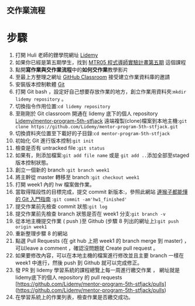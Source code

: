 ## 交作業流程

# 步驟
1. 打開 Huli 老師的鋰學院網址 [Lidemy](https://lidemy.com/) 
2. 如果你已經是第五期學生，找到 [MTR05 程式導師實驗計畫第五期](https://lidemy.com/courses/1360789/lectures/31705020) 這個課程
3. 點開**寫作業與交作業流程**中的**如何交作業**教學影片
4. 至最上方整理之網址 [GitHub Classroom](https://classroom.github.com/a/yNNrtNyW) 接受建立作業資料庫的邀請
5. 安裝版本控制軟體 [Git](https://git-scm.com/book/en/v2/Getting-Started-Installing-Git) 
6. 打開 Git bash ，設定好自己想要存放作業的地方，創立作業用資料夾:`mkdir lidemy repository` 。
7. 切換指令作用位置:`cd lidemy repository`
8. 至剛剛於 Git classroom 開通在 lidemy 底下的個人 repository [Lidemy/mentor-program-5th-stfjack](https://github.com/Lidemy/mentor-program-5th-stfjack) 遠端複製(clone)檔案到本地主機:`git clone https://github.com/Lidemy/mentor-program-5th-stfjack.git`
9. 切換資料夾位置至下載好的子目錄:`cd mentor-program-5th-stfjack`
10. 初始化 Git 進行版本控制:`git init`
11. 檢查是否有 untracked file :`git status`
12. 如果有，則添加檔案:`git add file name` 或是 `git add ..`添加全部至staged版本控制狀態。
11. 創立一個新的 branch :`git branch week1`
12. 將主幹從 master 轉移至 branch :`git checkout week1`
13. 打開 week1 內的 hw 檔案做作業。
14. 當取得階段性的目標完成，提交 commit 新版本:，參照此網站 [連猴子都能懂的 Git 入門指南](https://backlog.com/git-tutorial/tw/reference/basic.html#sec2) :`git commit -am'hw1_finished'`
15. 提交作業前先檢查 commit 狀態:`git log`
16. 提交作業前先檢查 branch 狀態是否在 week1 分支:`git branch -v`
17. 從本地主機提交作業 ( push )至 Github (步驟 8 列出的網址上):`git push origin week1`
18. 重新整理步驟 8 的網站
19. 點選 Pull Requests (在 git hub 上把 week1 的 branch merge 到 master) ，可以leave a comment ，確認沒問題就 Create pull request 。
20. 如果要修改內容，可以在本地主機的檔案進行修改並且主要 branch 一樣在 week1 中進行，然後 push 到 Github 就可以完成修正。
21. 發 PR 到 lidemy 學習系統的課程總覽上每一周進行繳交作業 ， 網址就是lidemy底下的個人 repository 的 pull requests [https://github.com/Lidemy/mentor-program-5th-stfjack/pulls] (https://github.com/Lidemy/mentor-program-5th-stfjack/pulls)
22. 在學習系統上的作業列表，檢查作業是否繳交成功。

